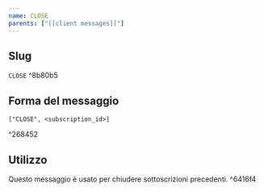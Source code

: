 ```yaml
---
name: CLOSE
parents: ["[[client messages]]"]
---
```

## Slug
`CLOSE` ^8b80b5

## Forma del messaggio
	["CLOSE", <subscription_id>]

^268452

## Utilizzo
Questo messaggio è usato per chiudere sottoscrizioni precedenti. ^6416f4